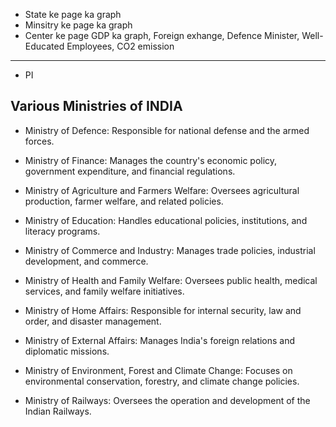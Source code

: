- State ke page ka graph 
- Minsitry ke page ka graph 
- Center ke page GDP ka graph, Foreign exhange, Defence Minister, Well-Educated Employees, CO2 emission


-------------------------
- PI



## Various Ministries of INDIA 
- Ministry of Defence: Responsible for national defense and the armed forces.

- Ministry of Finance: Manages the country's economic policy, government expenditure, and financial regulations.

- Ministry of Agriculture and Farmers Welfare: Oversees agricultural production, farmer welfare, and related policies.

- Ministry of Education: Handles educational policies, institutions, and literacy programs.

- Ministry of Commerce and Industry: Manages trade policies, industrial development, and commerce.

- Ministry of Health and Family Welfare: Oversees public health, medical services, and family welfare initiatives.

- Ministry of Home Affairs: Responsible for internal security, law and order, and disaster management.

- Ministry of External Affairs: Manages India's foreign relations and diplomatic missions.

- Ministry of Environment, Forest and Climate Change: Focuses on environmental conservation, forestry, and climate change policies.

- Ministry of Railways: Oversees the operation and development of the Indian Railways.

